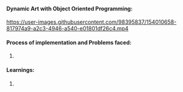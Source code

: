 #### Dynamic Art with Object Oriented Programming:


https://user-images.githubusercontent.com/98395837/154010658-817974a9-a2c3-4946-a540-e01801df26c4.mp4


#### Process of implementation and Problems faced:
1.

#### Learnings: 
1. 

